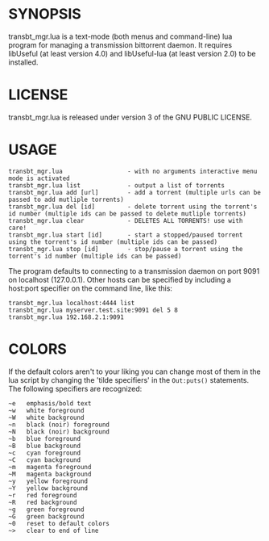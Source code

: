SYNOPSIS
========

transbt_mgr.lua is a text-mode (both menus and command-line) lua program for managing a transmission bittorrent daemon. It requires libUseful (at least version 4.0) and libUseful-lua (at least version 2.0) to be installed. 

LICENSE
=======

transbt_mgr.lua is released under version 3 of the GNU PUBLIC LICENSE. 

USAGE
=====

```
transbt_mgr.lua                  - with no arguments interactive menu mode is activated
transbt_mgr.lua list             - output a list of torrents
transbt_mgr.lua add [url]        - add a torrent (multiple urls can be passed to add mutliple torrents)
transbt_mgr.lua del [id]         - delete torrent using the torrent's id number (multiple ids can be passed to delete mutliple torrents)
transbt_mgr.lua clear            - DELETES ALL TORRENTS! use with care!
transbt_mgr.lua start [id]       - start a stopped/paused torrent using the torrent's id number (multiple ids can be passed)
transbt_mgr.lua stop [id]        - stop/pause a torrent using the torrent's id number (multiple ids can be passed)
```

The program defaults to connecting to a transmission daemon on port 9091 on localhost (127.0.0.1). Other hosts can be specified by including a host:port specifier on the command line, like this:

```
transbt_mgr.lua localhost:4444 list
transbt_mgr.lua myserver.test.site:9091 del 5 8
transbt_mgr.lua 192.168.2.1:9091

```

COLORS
======

If the default colors aren't to your liking you can change most of them in the lua script by changing the 'tilde specifiers' in the `Out:puts()` statements. The following specifiers are recognized:

```
~e   emphasis/bold text
~w   white foreground
~W   white background
~n   black (noir) foreground
~N   black (noir) background
~b   blue foreground
~B   blue background
~c   cyan foreground
~C   cyan background
~m   magenta foreground
~M   magenta background
~y   yellow foreground
~Y   yellow background
~r   red foreground
~R   red background
~g   green foreground
~G   green background
~0   reset to default colors
~>   clear to end of line
```
